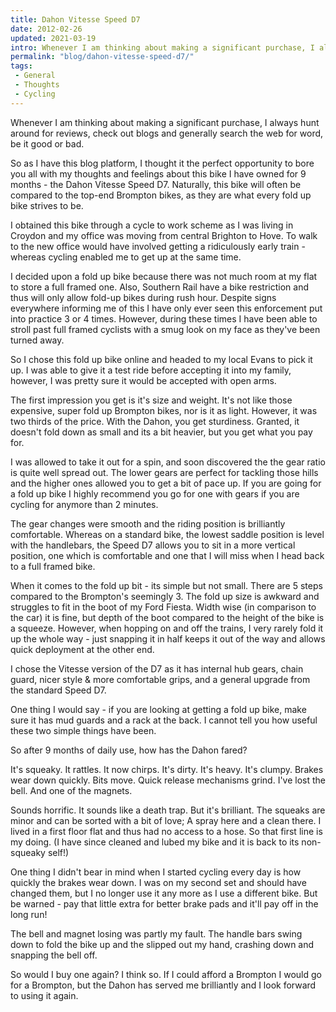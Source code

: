 ```yaml
---
title: Dahon Vitesse Speed D7
date: 2012-02-26
updated: 2021-03-19
intro: Whenever I am thinking about making a significant purchase, I always hunt around for reviews, check out blogs and generally search the web for word, be it good or bad.
permalink: "blog/dahon-vitesse-speed-d7/"
tags:
 - General
 - Thoughts
 - Cycling
---
```


Whenever I am thinking about making a significant purchase, I always hunt around for reviews, check out blogs and generally search the web for word, be it good or bad.

So as I have this blog platform, I thought it the perfect opportunity to bore you all with my thoughts and feelings about this bike I have owned for 9 months - the Dahon Vitesse Speed D7. Naturally, this bike will often be compared to the top-end Brompton bikes, as they are what every fold up bike strives to be.

I obtained this bike through a cycle to work scheme as I was living in Croydon and my office was moving from central Brighton to Hove. To walk to the new office would have involved getting a ridiculously early train - whereas cycling enabled me to get up at the same time.

I decided upon a fold up bike because there was not much room at my flat to store a full framed one. Also, Southern Rail have a bike restriction and thus will only allow fold-up bikes during rush hour. Despite signs everywhere informing me of this I have only ever seen this enforcement put into practice 3 or 4 times. However, during these times I have been able to stroll past full framed cyclists with a smug look on my face as they've been turned away.

So I chose this fold up bike online and headed to my local Evans to pick it up. I was able to give it a test ride before accepting it into my family, however, I was pretty sure it would be accepted with open arms.

The first impression you get is it's size and weight. It's not like those expensive, super fold up Brompton bikes, nor is it as light. However, it was two thirds of the price. With the Dahon, you get sturdiness. Granted, it doesn't fold down as small and its a bit heavier, but you get what you pay for.

I was allowed to take it out for a spin, and soon discovered the the gear ratio is quite well spread out. The lower gears are perfect for tackling those hills and the higher ones allowed you to get a bit of pace up. If you are going for a fold up bike I highly recommend you go for one with gears if you are cycling for anymore than 2 minutes.

The gear changes were smooth and the riding position is brilliantly comfortable. Whereas on a standard bike, the lowest saddle position is level with the handlebars, the Speed D7 allows you to sit in a more vertical position, one which is comfortable and one that I will miss when I head back to a full framed bike.

When it comes to the fold up bit - its simple but not small. There are 5 steps compared to the Brompton's seemingly 3. The fold up size is awkward and struggles to fit in the boot of my Ford Fiesta. Width wise (in comparison to the car) it is fine, but depth of the boot compared to the height of the bike is a squeeze. However, when hopping on and off the trains, I very rarely fold it up the whole way - just snapping it in half keeps it out of the way and allows quick deployment at the other end.

I chose the Vitesse version of the D7 as it has internal hub gears, chain guard, nicer style & more comfortable grips, and a general upgrade from the standard Speed D7.

One thing I would say - if you are looking at getting a fold up bike, make sure it has mud guards and a rack at the back. I cannot tell you how useful these two simple things have been.

So after 9 months of daily use, how has the Dahon fared?

It's squeaky. It rattles. It now chirps. It's dirty. It's heavy. It's clumpy. Brakes wear down quickly. Bits move. Quick release mechanisms grind. I've lost the bell. And one of the magnets.

Sounds horrific. It sounds like a death trap. But it's brilliant. The squeaks are minor and can be sorted with a bit of love; A spray here and a clean there. I lived in a first floor flat and thus had no access to a hose. So that first line is my doing. (I have since cleaned and lubed my bike and it is back to its non-squeaky self!)

One thing I didn't bear in mind when I started cycling every day is how quickly the brakes wear down. I was on my second set and should have changed them, but I no longer use it any more as I use a different bike. But be warned - pay that little extra for better brake pads and it'll pay off in the long run!

The bell and magnet losing was partly my fault. The handle bars swing down to fold the bike up and the slipped out my hand, crashing down and snapping the bell off.

So would I buy one again? I think so. If I could afford a Brompton I would go for a Brompton, but the Dahon has served me brilliantly and I look forward to using it again.
